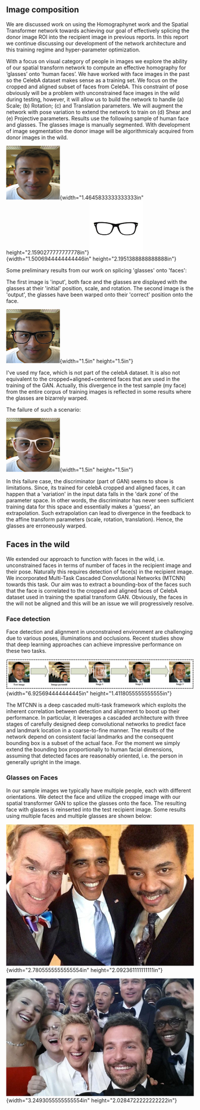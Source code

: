 Image composition
-----------------

We are discussed work on using the Homographynet work and the Spatial
Transformer network towards achieving our goal of effectively splicing
the donor image ROI into the recipient image in previous reports. In
this report we continue discussing our development of the network
architecture and this training regime and hyper-parameter optimization.

With a focus on visual category of people in images we explore the
ability of our spatial transform network to compute an effective
homography for ‘glasses’ onto ‘human faces’. We have worked with face
images in the past so the CelebA dataset makes sense as a training set.
We focus on the cropped and aligned subset of faces from CelebA. This
constraint of pose obviously will be a problem with unconstrained face
images in the wild during testing, however, it will allow us to build
the network to handle (a) Scale; (b) Rotation; (c) and Translation
parameters. We will augment the network with pose variation to extend
the network to train on (d) Shear and (e) Projective parameters. Results
use the following sample of human face and glasses. The glasses image is
manually segmented. With development of image segmentation the donor
image will be algorithmicaly acquired from donor images in the wild.

![](../media/image1.png){width="1.4645833333333333in"
height="2.1590277777777778in"}![](../media/image2.png){width="1.5006944444444446in"
height="2.1951388888888888in"}

Some preliminary results from our work on splicing 'glasses' onto
'faces':

The first image is 'input', both face and the glasses are displayed with
the glasses at their 'initial' position, scale, and rotation. The second
image is the 'output', the glasses have been warped onto their 'correct'
position onto the face.

![](../media/image3.png){width="1.5in" height="1.5in"}

I've used my face, which is not part of the celebA dataset. It is also
not equivalent to the cropped+aligned+centered faces that are used in
the training of the GAN. Actually, this divergence in the test sample
(my face) from the entire corpus of training images is reflected in some
results where the glasses are bizarrely warped.

The failure of such a scenario:

![](../media/image5.png){width="1.5in" height="1.5in"}

In this failure case, the discriminator (part of GAN) seems to show is
limitations. Since, its trained for celebA cropped and aligned faces, it
can happen that a 'variation' in the input data falls in the 'dark zone'
of the parameter space. In other words, the discriminator has never seen
sufficient training data for this space and essentially makes a 'guess',
an extrapolation. Such extrapolation can lead to divergence in the
feedback to the affine transform parameters (scale, rotation,
translation). Hence, the glasses are erroneously warped.

Faces in the wild
-----------------

We extended our approach to function with faces in the wild, i.e.
unconstrained faces in terms of number of faces in the recipient image
and their pose. Naturally this requires detection of face(s) in the
recipient image. We incorporated Multi-Task Cascaded Convolutional
Networks (MTCNN) towards this task. Our aim was to extract a
bounding-box of the faces such that the face is correlated to the
cropped and aligned faces of CelebA dataset used in training the spatial
transform GAN. Obviously, the faces in the will not be aligned and this
will be an issue we will progressively resolve.

### Face detection

Face detection and alignment in unconstrained environment are
challenging due to various poses, illuminations and occlusions. Recent
studies show that deep learning approaches can achieve impressive
performance on these two tasks.

![](../media/image7.png){width="6.925694444444445in"
height="1.4118055555555555in"}

The MTCNN is a deep cascaded multi-task framework which exploits the
inherent correlation between detection and alignment to boost up their
performance. In particular, it leverages a cascaded architecture with
three stages of carefully designed deep convolutional networks to
predict face and landmark location in a coarse-to-fine manner. The
results of the network depend on consistent facial landmarks and the
consequent bounding box is a subset of the actual face. For the moment
we simply extend the bounding box proportionally to human facial
dimensions, assuming that detected faces are reasonably oriented, i.e.
the person in generally upright in the image.

### Glasses on Faces

In our sample images we typically have multiple people, each with
different orientations. We detect the face and utilize the cropped image
with our spatial transformer GAN to splice the glasses onto the face.
The resulting face with glasses is reinserted into the test recipient
image. Some results using multiple faces and multiple glasses are shown
below:

![](../media/image8.png){width="2.7805555555555554in"
height="2.092361111111111in"}

![](../media/image10.png){width="3.2493055555555554in"
height="2.0284722222222222in"}
